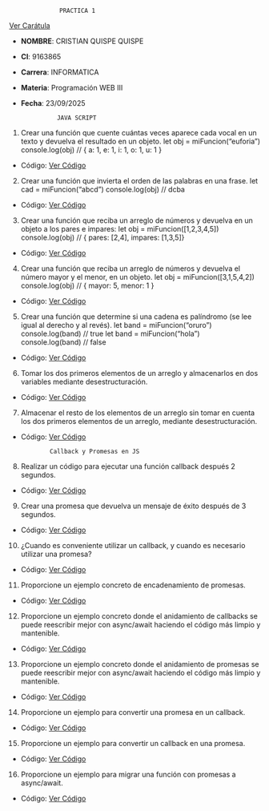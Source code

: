                   PRACTICA 1
[Ver Carátula](caratula.pdf)
- **NOMBRE**: CRISTIAN QUISPE QUISPE
- **CI**: 9163865
- **Carrera**: INFORMATICA
- **Materia**: Programación WEB III
- **Fecha**: 23/09/2025

                JAVA SCRIPT
1. Crear una función que cuente cuántas veces aparece cada vocal en un texto y devuelva el
resultado en un objeto.
let obj = miFuncion(“euforia”)
console.log(obj) // { a: 1, e: 1, i: 1, o: 1, u: 1 }
- Código: [Ver Código](01.-%20ejercicio.js)

2. Crear una función que invierta el orden de las palabras en una frase.
let cad = miFuncion(“abcd”)
console.log(obj) // dcba
- Código: [Ver Código](02.-%20ejercicio.js)

3. Crear una función que reciba un arreglo de números y devuelva en un objeto a los pares
e impares:
let obj = miFuncion([1,2,3,4,5])
console.log(obj) // { pares: [2,4], impares: [1,3,5]}
- Código: [Ver Código](03.-%20ejercicio.js)

4. Crear una función que reciba un arreglo de números y devuelva el número mayor y el
menor, en un objeto.
let obj = miFuncion([3,1,5,4,2])
console.log(obj) // { mayor: 5, menor: 1 }
- Código: [Ver Código](04.-%20ejercicio.js)

5. Crear una función que determine si una cadena es palíndromo (se lee igual al derecho y
al revés).
let band = miFuncion(“oruro”)
console.log(band) // true
let band = miFuncion(“hola”)
console.log(band) // false
- Código: [Ver Código](05.-%20ejercicio.js)

6. Tomar los dos primeros elementos de un arreglo y almacenarlos en dos variables
mediante desestructuración.
- Código: [Ver Código](06.-%20ejercicio.js)

7. Almacenar el resto de los elementos de un arreglo sin tomar en cuenta los dos primeros
elementos de un arreglo, mediante desestructuración.
- Código: [Ver Código](07.-%20ejercicio.js)

              Callback y Promesas en JS
8. Realizar un código para ejecutar una función callback después 2 segundos.
- Código: [Ver Código](08.-%20ejercicio.js)

9. Crear una promesa que devuelva un mensaje de éxito después de 3 segundos.
- Código: [Ver Código](09.-%20ejercicio.js)

10. ¿Cuando es conveniente utilizar un callback, y cuando es necesario utilizar una
promesa?
- Código: [Ver Código](10.-%20ejercicio.md)

11. Proporcione un ejemplo concreto de encadenamiento de promesas.
- Código: [Ver Código](11.-%20ejercicio.js)

12. Proporcione un ejemplo concreto donde el anidamiento de callbacks se puede
reescribir mejor con async/await haciendo el código más limpio y mantenible.
- Código: [Ver Código](12.-%20ejercicio.js)

13. Proporcione un ejemplo concreto donde el anidamiento de promesas se puede
reescribir mejor con async/await haciendo el código más limpio y mantenible.
- Código: [Ver Código](13.-%20ejercicio.js)

14. Proporcione un ejemplo para convertir una promesa en un callback.
- Código: [Ver Código](14.-%20ejercicio.js)

15. Proporcione un ejemplo para convertir un callback en una promesa.
- Código: [Ver Código](15.-%20ejercicio.js)

16. Proporcione un ejemplo para migrar una función con promesas a async/await.
- Código: [Ver Código](16.-%20ejercicio.js)

